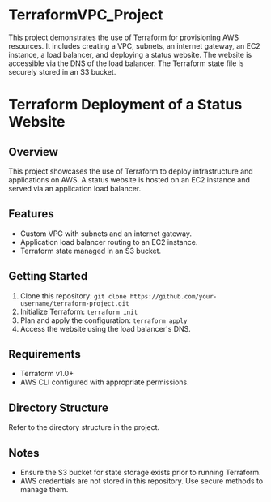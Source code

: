 # TerraformVPC_Project
This project demonstrates the use of Terraform for provisioning AWS resources. It includes creating a VPC, subnets, an internet gateway, an EC2 instance, a load balancer, and deploying a status website. The website is accessible via the DNS of the load balancer. The Terraform state file is securely stored in an S3 bucket.



# Terraform Deployment of a Status Website

## Overview
This project showcases the use of Terraform to deploy infrastructure and applications on AWS. A status website is hosted on an EC2 instance and served via an application load balancer.

## Features
- Custom VPC with subnets and an internet gateway.
- Application load balancer routing to an EC2 instance.
- Terraform state managed in an S3 bucket.

## Getting Started
1. Clone this repository: `git clone https://github.com/your-username/terraform-project.git`
2. Initialize Terraform: `terraform init`
3. Plan and apply the configuration: `terraform apply`
4. Access the website using the load balancer's DNS.

## Requirements
- Terraform v1.0+
- AWS CLI configured with appropriate permissions.

## Directory Structure
Refer to the directory structure in the project.

## Notes
- Ensure the S3 bucket for state storage exists prior to running Terraform.
- AWS credentials are not stored in this repository. Use secure methods to manage them.



